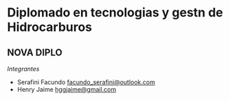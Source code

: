 # Diplomado en tecnologias y gestn de Hidrocarburos

## NOVA DIPLO

*Integrantes*

* Serafini Facundo <facundo_serafini@outlook.com>
* Henry Jaime <hggjaime@gmail.com>
